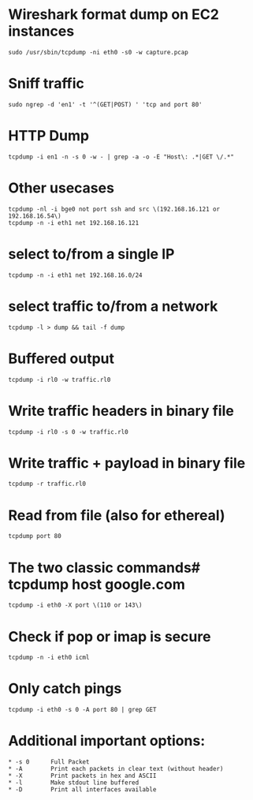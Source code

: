 # Wireshark format dump on EC2 instances

    sudo /usr/sbin/tcpdump -ni eth0 -s0 -w capture.pcap

# Sniff traffic 

    sudo ngrep -d 'en1' -t '^(GET|POST) ' 'tcp and port 80'

# HTTP Dump

    tcpdump -i en1 -n -s 0 -w - | grep -a -o -E "Host\: .*|GET \/.*"

# Other usecases

    tcpdump -nl -i bge0 not port ssh and src \(192.168.16.121 or 192.168.16.54\)
    tcpdump -n -i eth1 net 192.168.16.121

# select to/from a single IP
    
    tcpdump -n -i eth1 net 192.168.16.0/24

# select traffic to/from a network
    
    tcpdump -l > dump && tail -f dump

# Buffered output

    tcpdump -i rl0 -w traffic.rl0

# Write traffic headers in binary file

    tcpdump -i rl0 -s 0 -w traffic.rl0

# Write traffic + payload in binary file

    tcpdump -r traffic.rl0

# Read from file (also for ethereal)

    tcpdump port 80

# The two classic commands# tcpdump host google.com

    tcpdump -i eth0 -X port \(110 or 143\)

# Check if pop or imap is secure

    tcpdump -n -i eth0 icml

# Only catch pings
    
    tcpdump -i eth0 -s 0 -A port 80 | grep GET

# Additional important options:

    * -s 0      Full Packet
    * -A        Print each packets in clear text (without header)
    * -X        Print packets in hex and ASCII
    * -l        Make stdout line buffered
    * -D        Print all interfaces available
